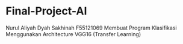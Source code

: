 # Final-Project-AI

Nurul Aliyah Dyah Sakhinah
F55121069
Membuat Program Klasifikasi Menggunakan Architecture VGG16 (Transfer Learning)
